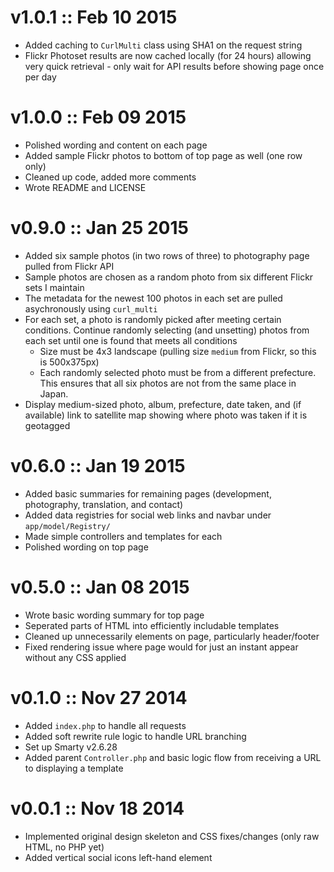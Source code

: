 v1.0.1 :: Feb 10 2015
======================
* Added caching to `CurlMulti` class using SHA1 on the request string
* Flickr Photoset results are now cached locally (for 24 hours) allowing very quick retrieval - only wait for API results before showing page once per day


v1.0.0 :: Feb 09 2015
======================
* Polished wording and content on each page
* Added sample Flickr photos to bottom of top page as well (one row only)
* Cleaned up code, added more comments
* Wrote README and LICENSE


v0.9.0 :: Jan 25 2015
======================
* Added six sample photos (in two rows of three) to photography page pulled from Flickr API
* Sample photos are chosen as a random photo from six different Flickr sets I maintain
* The metadata for the newest 100 photos in each set are pulled asychronously using `curl_multi`
* For each set, a photo is randomly picked after meeting certain conditions.  Continue randomly selecting (and unsetting) photos from each set until one is found that meets all conditions
  * Size must be 4x3 landscape (pulling size `medium` from Flickr, so this is 500x375px)
  * Each randomly selected photo must be from a different prefecture.  This ensures that all six photos are not from the same place in Japan.
* Display medium-sized photo, album, prefecture, date taken, and (if available) link to satellite map showing where photo was taken if it is geotagged


v0.6.0 :: Jan 19 2015
======================
* Added basic summaries for remaining pages (development, photography, translation, and contact)
* Added data registries for social web links and navbar under `app/model/Registry/`
* Made simple controllers and templates for each
* Polished wording on top page


v0.5.0 :: Jan 08 2015
======================
* Wrote basic wording summary for top page
* Seperated parts of HTML into efficiently includable templates
* Cleaned up unnecessarily elements on page, particularly header/footer
* Fixed rendering issue where page would for just an instant appear without any CSS applied


v0.1.0 :: Nov 27 2014
======================
* Added `index.php` to handle all requests
* Added soft rewrite rule logic to handle URL branching
* Set up Smarty v2.6.28
* Added parent `Controller.php` and basic logic flow from receiving a URL to displaying a template


v0.0.1 :: Nov 18 2014
======================
* Implemented original design skeleton and CSS fixes/changes (only raw HTML, no PHP yet)
* Added vertical social icons left-hand element
